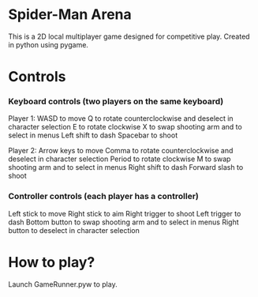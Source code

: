 # Spider-Man Arena
This is a 2D local multiplayer game designed for competitive play. Created in python using pygame.

# Controls
### Keyboard controls (two players on the same keyboard)
Player 1:
WASD to move
Q to rotate counterclockwise and deselect in character selection
E to rotate clockwise
X to swap shooting arm and to select in menus
Left shift to dash
Spacebar to shoot

Player 2:
Arrow keys to move
Comma to rotate counterclockwise and deselect in character selection
Period to rotate clockwise
M to swap shooting arm and to select in menus
Right shift to dash
Forward slash to shoot

### Controller controls (each player has a controller)
Left stick to move
Right stick to aim
Right trigger to shoot
Left trigger to dash
Bottom button to swap shooting arm and to select in menus
Right button to deselect in character selection

# How to play?
Launch GameRunner.pyw to play.